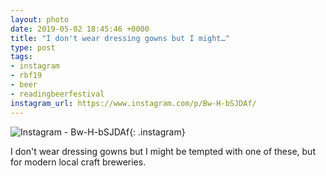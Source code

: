 ```yaml
---
layout: photo
date: 2019-05-02 18:45:46 +0000
title: "I don't wear dressing gowns but I might…"
type: post
tags:
- instagram
- rbf19
- beer
- readingbeerfestival
instagram_url: https://www.instagram.com/p/Bw-H-bSJDAf/
---
```


![Instagram - Bw-H-bSJDAf](https://colinseymour.co.uk/img/Bw-H-bSJDAf.jpg){: .instagram}

I don't wear dressing gowns but I might be tempted with one of these, but for modern local craft breweries.    
